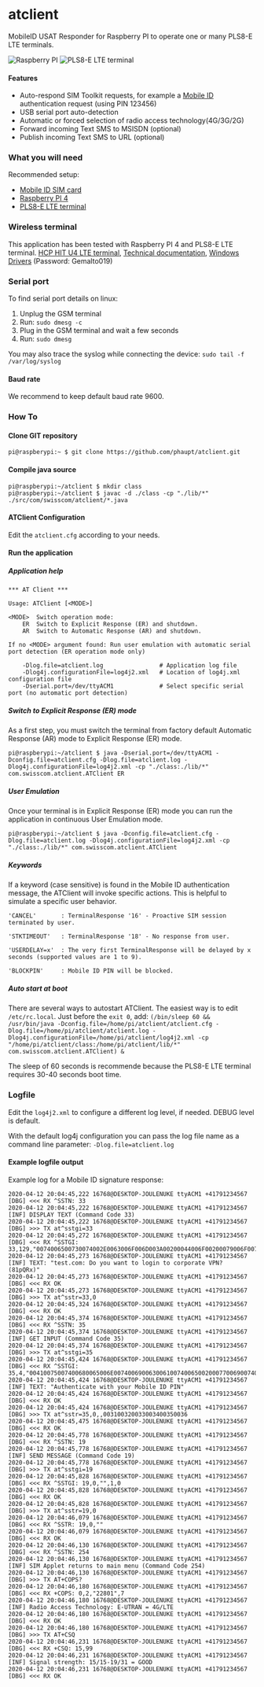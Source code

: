 # atclient
MobileID USAT Responder for Raspberry PI to operate one or many PLS8-E LTE terminals.

![Raspberry PI](img/raspi.jpg?raw=true "Raspberry PI") ![PLS8-E LTE terminal](img/hitu4.jpg?raw=true "HCP HIT wireless terminal")

#### Features

* Auto-respond SIM Toolkit requests, for example a [Mobile ID](https://mobileid.ch) authentication request (using PIN 123456)
* USB serial port auto-detection
* Automatic or forced selection of radio access technology(4G/3G/2G)
* Forward incoming Text SMS to MSISDN (optional)
* Publish incoming Text SMS to URL (optional)

### What you will need
Recommended setup:
* [Mobile ID SIM card](https://mobileid.ch)
* [Raspberry PI 4](https://www.raspberrypi.org/products/raspberry-pi-4-model-b)
* [PLS8-E LTE terminal](http://electronicshcp.com/product/hit-u4-lte)

### Wireless terminal

This application has been tested with Raspberry PI 4 and PLS8-E LTE terminal. [HCP HIT U4 LTE terminal](http://electronicshcp.com/product/hit-u4-lte), [Technical documentation](https://developer.gemalto.com/documentation/pls8-e-technical-documentation), [Windows Drivers](https://files.c-wm.net/index.php/s/GRPgoz5m7a73c54) (Password: Gemalto019)

### Serial port

To find serial port details on linux:

1. Unplug the GSM terminal
2. Run: `sudo dmesg -c`
3. Plug in the GSM terminal and wait a few seconds
4. Run: `sudo dmesg`

You may also trace the syslog while connecting the device: `sudo tail -f /var/log/syslog`

#### Baud rate

We recommend to keep default baud rate 9600. 

### How To

#### Clone GIT repository
`pi@raspberypi:~ $ git clone https://github.com/phaupt/atclient.git`

#### Compile java source
```
pi@raspberypi:~/atclient $ mkdir class
pi@raspberypi:~/atclient $ javac -d ./class -cp "./lib/*" ./src/com/swisscom/atclient/*.java
```

#### ATClient Configuration

Edit the `atclient.cfg` according to your needs.

#### Run the application

##### Application help
```
*** AT Client ***

Usage: ATClient [<MODE>]

<MODE>	Switch operation mode:
	ER	Switch to Explicit Response (ER) and shutdown.
	AR	Switch to Automatic Response (AR) and shutdown.

If no <MODE> argument found: Run user emulation with automatic serial port detection (ER operation mode only)

	-Dlog.file=atclient.log                # Application log file
	-Dlog4j.configurationFile=log4j2.xml   # Location of log4j.xml configuration file
	-Dserial.port=/dev/ttyACM1             # Select specific serial port (no automatic port detection)
```

##### Switch to Explicit Response (ER) mode

As a first step, you must switch the terminal from factory default Automatic Response (AR) mode to Explicit Response (ER) mode.

`pi@raspberypi:~/atclient $ java -Dserial.port=/dev/ttyACM1 -Dconfig.file=atclient.cfg -Dlog.file=atclient.log -Dlog4j.configurationFile=log4j2.xml -cp "./class:./lib/*" com.swisscom.atclient.ATClient ER`

##### User Emulation

Once your terminal is in Explicit Response (ER) mode you can run the application in continuous User Emulation mode.

`pi@raspberypi:~/atclient $ java -Dconfig.file=atclient.cfg -Dlog.file=atclient.log -Dlog4j.configurationFile=log4j2.xml -cp "./class:./lib/*" com.swisscom.atclient.ATClient`

##### Keywords

If a keyword (case sensitive) is found in the Mobile ID authentication message, the ATClient will invoke specific actions.
This is helpful to simulate a specific user behavior.

`'CANCEL'       : TerminalResponse '16' - Proactive SIM session terminated by user.`

`'STKTIMEOUT'   : TerminalResponse '18' - No response from user.`

`'USERDELAY=x'  : The very first TerminalResponse will be delayed by x seconds (supported values are 1 to 9).`

`'BLOCKPIN'     : Mobile ID PIN will be blocked.`


##### Auto start at boot

There are several ways to autostart ATClient. The easiest way is to edit `/etc/rc.local`. Just before the `exit 0`, add:
`(/bin/sleep 60 && /usr/bin/java -Dconfig.file=/home/pi/atclient/atclient.cfg -Dlog.file=/home/pi/atclient/atclient.log -Dlog4j.configurationFile=/home/pi/atclient/log4j2.xml -cp "/home/pi/atclient/class:/home/pi/atclient/lib/*" com.swisscom.atclient.ATClient) &`

The sleep of 60 seconds is recommende because the PLS8-E LTE terminal requires 30-40 seconds boot time.

### Logfile

Edit the `log4j2.xml` to configure a different log level, if needed. DEBUG level is default.

With the default log4j configuration you can pass the log file name as a command line parameter: `-Dlog.file=atclient.log`

#### Example logfile output

Example log for a Mobile ID signature response:
```
2020-04-12 20:04:45,222 16768@DESKTOP-JOULENUKE ttyACM1 +41791234567 [DBG] <<< RX ^SSTN: 33
2020-04-12 20:04:45,222 16768@DESKTOP-JOULENUKE ttyACM1 +41791234567 [INF] DISPLAY TEXT (Command Code 33)
2020-04-12 20:04:45,222 16768@DESKTOP-JOULENUKE ttyACM1 +41791234567 [DBG] >>> TX at^sstgi=33
2020-04-12 20:04:45,272 16768@DESKTOP-JOULENUKE ttyACM1 +41791234567 [DBG] <<< RX ^SSTGI: 33,129,"0074006500730074002E0063006F006D003A00200044006F00200079006F0075002000770061006E007400200074006F0020006C006F00670069006E00200074006F00200063006F00720070006F0072006100740065002000560050004E003F002000280038003100700051005200780029",0,1,0
2020-04-12 20:04:45,273 16768@DESKTOP-JOULENUKE ttyACM1 +41791234567 [INF] TEXT: "test.com: Do you want to login to corporate VPN? (81pQRx)"
2020-04-12 20:04:45,273 16768@DESKTOP-JOULENUKE ttyACM1 +41791234567 [DBG] <<< RX OK
2020-04-12 20:04:45,273 16768@DESKTOP-JOULENUKE ttyACM1 +41791234567 [DBG] >>> TX at^sstr=33,0
2020-04-12 20:04:45,324 16768@DESKTOP-JOULENUKE ttyACM1 +41791234567 [DBG] <<< RX OK
2020-04-12 20:04:45,374 16768@DESKTOP-JOULENUKE ttyACM1 +41791234567 [DBG] <<< RX ^SSTN: 35
2020-04-12 20:04:45,374 16768@DESKTOP-JOULENUKE ttyACM1 +41791234567 [INF] GET INPUT (Command Code 35)
2020-04-12 20:04:45,374 16768@DESKTOP-JOULENUKE ttyACM1 +41791234567 [DBG] >>> TX at^sstgi=35
2020-04-12 20:04:45,424 16768@DESKTOP-JOULENUKE ttyACM1 +41791234567 [DBG] <<< RX ^SSTGI: 35,4,"00410075007400680065006E0074006900630061007400650020007700690074006800200079006F007500720020004D006F00620069006C0065002000490044002000500049004E",1,15,"",1,0
2020-04-12 20:04:45,424 16768@DESKTOP-JOULENUKE ttyACM1 +41791234567 [INF] TEXT: "Authenticate with your Mobile ID PIN"
2020-04-12 20:04:45,424 16768@DESKTOP-JOULENUKE ttyACM1 +41791234567 [DBG] <<< RX OK
2020-04-12 20:04:45,424 16768@DESKTOP-JOULENUKE ttyACM1 +41791234567 [DBG] >>> TX at^sstr=35,0,,003100320033003400350036
2020-04-12 20:04:45,475 16768@DESKTOP-JOULENUKE ttyACM1 +41791234567 [DBG] <<< RX OK
2020-04-12 20:04:45,778 16768@DESKTOP-JOULENUKE ttyACM1 +41791234567 [DBG] <<< RX ^SSTN: 19
2020-04-12 20:04:45,778 16768@DESKTOP-JOULENUKE ttyACM1 +41791234567 [INF] SEND MESSAGE (Command Code 19)
2020-04-12 20:04:45,778 16768@DESKTOP-JOULENUKE ttyACM1 +41791234567 [DBG] >>> TX at^sstgi=19
2020-04-12 20:04:45,828 16768@DESKTOP-JOULENUKE ttyACM1 +41791234567 [DBG] <<< RX ^SSTGI: 19,0,"",1,0
2020-04-12 20:04:45,828 16768@DESKTOP-JOULENUKE ttyACM1 +41791234567 [DBG] <<< RX OK
2020-04-12 20:04:45,828 16768@DESKTOP-JOULENUKE ttyACM1 +41791234567 [DBG] >>> TX at^sstr=19,0
2020-04-12 20:04:46,079 16768@DESKTOP-JOULENUKE ttyACM1 +41791234567 [DBG] <<< RX ^SSTR: 19,0,""
2020-04-12 20:04:46,079 16768@DESKTOP-JOULENUKE ttyACM1 +41791234567 [DBG] <<< RX OK
2020-04-12 20:04:46,130 16768@DESKTOP-JOULENUKE ttyACM1 +41791234567 [DBG] <<< RX ^SSTN: 254
2020-04-12 20:04:46,130 16768@DESKTOP-JOULENUKE ttyACM1 +41791234567 [INF] SIM Applet returns to main menu (Command Code 254)
2020-04-12 20:04:46,130 16768@DESKTOP-JOULENUKE ttyACM1 +41791234567 [DBG] >>> TX AT+COPS?
2020-04-12 20:04:46,180 16768@DESKTOP-JOULENUKE ttyACM1 +41791234567 [DBG] <<< RX +COPS: 0,2,"22801",7
2020-04-12 20:04:46,180 16768@DESKTOP-JOULENUKE ttyACM1 +41791234567 [INF] Radio Access Technology: E-UTRAN = 4G/LTE
2020-04-12 20:04:46,180 16768@DESKTOP-JOULENUKE ttyACM1 +41791234567 [DBG] <<< RX OK
2020-04-12 20:04:46,180 16768@DESKTOP-JOULENUKE ttyACM1 +41791234567 [DBG] >>> TX AT+CSQ
2020-04-12 20:04:46,231 16768@DESKTOP-JOULENUKE ttyACM1 +41791234567 [DBG] <<< RX +CSQ: 15,99
2020-04-12 20:04:46,231 16768@DESKTOP-JOULENUKE ttyACM1 +41791234567 [INF] Signal strength: 15/15-19/31 = GOOD
2020-04-12 20:04:46,231 16768@DESKTOP-JOULENUKE ttyACM1 +41791234567 [DBG] <<< RX OK

```
